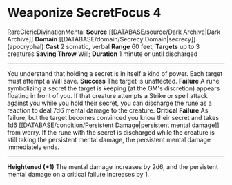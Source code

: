 ﻿---
actions: '[two-actions]'
area: null
bloodline: null
component:
- Somatic
- Verbal
cost: null
deity: null
domain: null
duration: 1 minute or until discharged
element: null
heighten: '+1'
heighten_level: 4, 5, 6, 7, 8, 9, 10
id: '1177'
lesson: null
level: '4'
mystery: null
name: Weaponize Secret
patron_theme: null
range: 60 feet
rarity: Rare
requirement: null
rus_type_level: null
saving_throw: Will
school: Divination
source: '[[DATABASE/source/Dark Archive|Dark Archive]]'
target: up to 3 creatures
tradition: null
trait:
- '[[DATABASE/trait/Cleric|Cleric]]'
- '[[DATABASE/trait/Divination|Divination]]'
- '[[DATABASE/trait/Mental|Mental]]'
- '[[DATABASE/trait/Rare|Rare]]'
trigger: null
type: Focus

---
# Weaponize Secret<span class="item-type">Focus 4</span>

<span class="trait-rare item-trait">Rare</span><span class="item-trait">Cleric</span><span class="item-trait">Divination</span><span class="item-trait">Mental</span>
**Source** [[DATABASE/source/Dark Archive|Dark Archive]]
**Domain** [[DATABASE/domain/Secrecy Domain|secrecy]] (apocryphal)
**Cast** <span class="action-icon">2</span> somatic, verbal
**Range** 60 feet; **Targets** up to 3 creatures
**Saving Throw** Will; **Duration** 1 minute or until discharged

---
You understand that holding a secret is in itself a kind of power. Each target must attempt a Will save.
**Success** The target is unaffected.
**Failure** A rune symbolizing a secret the target is keeping (at the GM's discretion) appears floating in front of you. If that creature attempts a Strike or spell attack against you while you hold their secret, you can discharge the rune as a reaction to deal 7d6 mental damage to the creature.
**Critical Failure** As failure, but the target becomes convinced you know their secret and takes 1d6 [[DATABASE/condition/Persistent Damage|persistent mental damage]] from worry. If the rune with the secret is discharged while the creature is still taking the persistent mental damage, the persistent mental damage immediately ends.

---
**Heightened (+1)** The mental damage increases by 2d6, and the persistent mental damage on a critical failure increases by 1.
